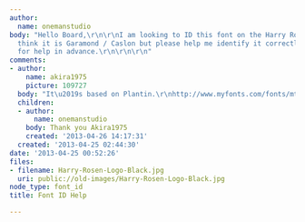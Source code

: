```yaml
---
author:
  name: onemanstudio
body: "Hello Board,\r\n\r\nI am looking to ID this font on the Harry Rosen Logo. I
  think it is Garamond / Caslon but please help me identify it correctly. Thank you
  for help in advance.\r\n\r\n\r\n"
comments:
- author:
    name: akira1975
    picture: 109727
  body: "It\u2019s based on Plantin.\r\nhttp://www.myfonts.com/fonts/mti/plantin/"
  children:
  - author:
      name: onemanstudio
    body: Thank you Akira1975
    created: '2013-04-26 14:17:31'
  created: '2013-04-25 02:44:30'
date: '2013-04-25 00:52:26'
files:
- filename: Harry-Rosen-Logo-Black.jpg
  uri: public://old-images/Harry-Rosen-Logo-Black.jpg
node_type: font_id
title: Font ID Help

---
```


